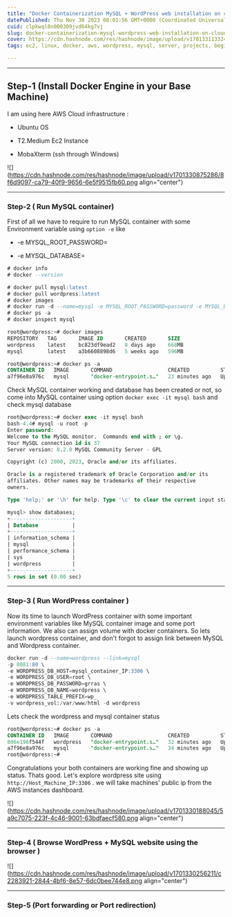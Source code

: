```yaml
---
title: "Docker Containerization MySQL + WordPress web installation on cloud AWS"
datePublished: Thu Nov 30 2023 08:01:56 GMT+0000 (Coordinated Universal Time)
cuid: clpkwql8n000309jvd64kg7vj
slug: docker-containerization-mysql-wordpress-web-installation-on-cloud-aws
cover: https://cdn.hashnode.com/res/hashnode/image/upload/v1701331133242/a1e7ec0d-1605-4248-af84-0c5444cb90ee.png
tags: ec2, linux, docker, aws, wordpress, mysql, server, projects, beginner, devops, containers

---
```


---

## Step-1 (Install Docker Engine in your Base Machine)

I am using here AWS Cloud infrastructure :

* Ubuntu OS
    
* T2.Medium Ec2 Instance
    
* MobaXterm (ssh through Windows)
    

![](https://cdn.hashnode.com/res/hashnode/image/upload/v1701330875286/8f6d9097-ca79-40f9-9656-6e5f9515fb60.png align="center")

---

### Step-2 ( Run MySQL container)

First of all we have to require to run MySQL container with some Environment variable using `option -e` like

* \-e MYSQL\_ROOT\_PASSWORD=
    
* \-e MYSQL\_DATABASE=
    

```sql
# docker info
# docker --version

# docker pull mysql:latest
# docker pull wordpress:latest
# docker images
# docker run -d --name=mysql -e MYSQL_ROOT_PASSWORD=password -e MYSQL_DATABASE=wordpress mysql 
# docker ps -a
# docker inspect mysql
```

```sql
root@wordpress:~# docker images
REPOSITORY   TAG       IMAGE ID       CREATED       SIZE
wordpress    latest    bc823df9ead2   8 days ago    668MB
mysql        latest    a3b6608898d6   5 weeks ago   596MB
```

```sql
root@wordpress:~# docker ps -a
CONTAINER ID   IMAGE       COMMAND                  CREATED          STATUS          PORTS                                   NAMES
a7f96e8a976c   mysql       "docker-entrypoint.s…"   23 minutes ago   Up 23 minutes   3306/tcp, 33060/tcp        mysql
```

Check MySQL container working and database has been created or not, so come into MySQL container using option `docker exec -it mysql bash` and check mysql database

```sql
root@wordpress:~# docker exec -it mysql bash
bash-4.4# mysql -u root -p
Enter password:
Welcome to the MySQL monitor.  Commands end with ; or \g.
Your MySQL connection id is 37
Server version: 8.2.0 MySQL Community Server - GPL

Copyright (c) 2000, 2023, Oracle and/or its affiliates.

Oracle is a registered trademark of Oracle Corporation and/or its
affiliates. Other names may be trademarks of their respective
owners.

Type 'help;' or '\h' for help. Type '\c' to clear the current input statement.

mysql> show databases;
+--------------------+
| Database           |
+--------------------+
| information_schema |
| mysql              |
| performance_schema |
| sys                |
| wordpress          |
+--------------------+
5 rows in set (0.00 sec)
```

---

### Step-3 ( Run WordPress container )

Now its time to launch WordPress container with some important environment variables like MySQL container image and some port information. We also can assign volume with docker containers. So lets launch wordpress container, and don't forgot to assign link between MySQL and Wordpress container.

```sql
docker run -d --name=wordpress --link=mysql 
-p 8081:80 \
-e WORDPRESS_DB_HOST=mysql_container_IP:3306 \
-e WORDPRESS_DB_USER=root \
-e WORDPRESS_DB_PASSWORD=grras \
-e WORDPRESS_DB_NAME=wordpress \
-e WORDPRESS_TABLE_PREFIX=wp_ 
-v wordpress_vol:/var/www/html -d wordpress
```

Lets check the wordpress and mysql container status

```sql
root@wordpress:~# docker ps -a
CONTAINER ID   IMAGE       COMMAND                  CREATED          STATUS          PORTS                                   NAMES
806e196f544f   wordpress   "docker-entrypoint.s…"   32 minutes ago   Up 32 minutes   0.0.0.0:8081->80/tcp, :::8081->80/tcp   wordpress
a7f96e8a976c   mysql       "docker-entrypoint.s…"   34 minutes ago   Up 34 minutes   3306/tcp, 33060/tcp                     mysql
root@wordpress:~#
```

Congratulations your both containers are working fine and showing up status. Thats good. Let's explore wordpress site using `http://Host_Machine_IP:3306` . we will take machines' public ip from the AWS instances dashboard.

![](https://cdn.hashnode.com/res/hashnode/image/upload/v1701330188045/5a9c7075-223f-4c46-9001-63bdfaecf580.png align="center")

---

### Step-4 ( Browse WordPress + MySQL website using the browser )

![](https://cdn.hashnode.com/res/hashnode/image/upload/v1701330256211/c2283921-2844-4bf6-8e57-6dc0bee744e8.png align="center")

---

### Step-5 (Port forwarding or Port redirection)